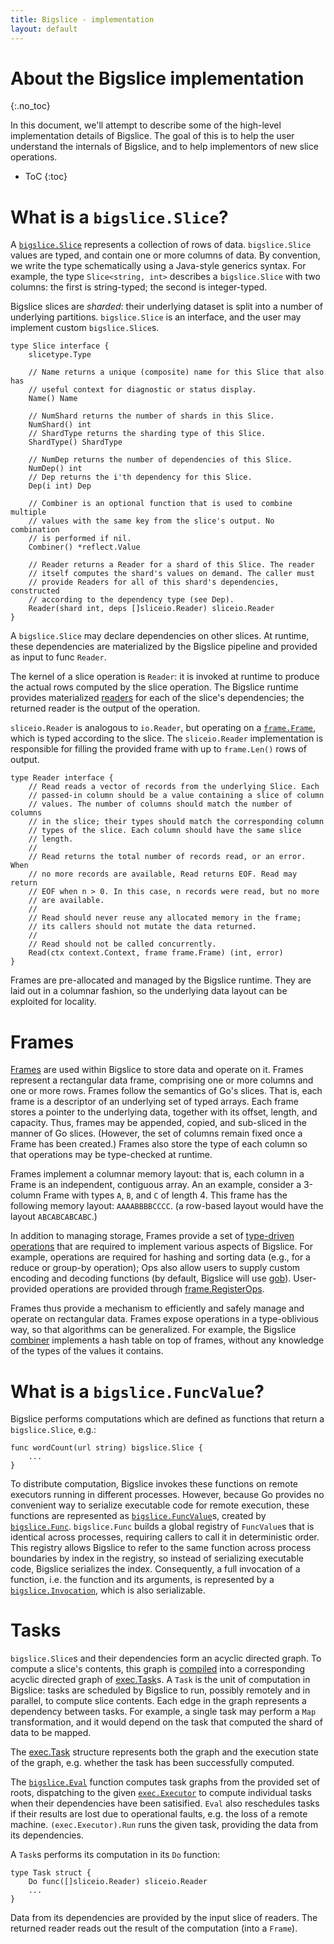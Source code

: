 ```yaml
---
title: Bigslice - implementation
layout: default
---
```


# About the Bigslice implementation
{:.no_toc}

In this document,
we'll attempt to describe some of the high-level
implementation details of Bigslice.
The goal of this is to help the user understand
the internals of Bigslice,
and to help implementors of new slice operations.

* ToC
{:toc}

# What is a `bigslice.Slice`?

A [`bigslice.Slice`](https://godoc.org/github.com/grailbio/bigslice#Slice)
represents a collection of rows of data. `bigslice.Slice` values
are typed, and contain one or more columns of data.
By convention,
we write the type schematically using a Java-style generics syntax.
For example,
the type `Slice<string, int>` describes a `bigslice.Slice`
with two columns:
the first is string-typed;
the second is integer-typed.

Bigslice slices are *sharded*:
their underlying dataset is split into a number of underlying partitions.
`bigslice.Slice` is an interface,
and the user may implement custom `bigslice.Slice`s.

```
type Slice interface {
	slicetype.Type

	// Name returns a unique (composite) name for this Slice that also has
	// useful context for diagnostic or status display.
	Name() Name

	// NumShard returns the number of shards in this Slice.
	NumShard() int
	// ShardType returns the sharding type of this Slice.
	ShardType() ShardType

	// NumDep returns the number of dependencies of this Slice.
	NumDep() int
	// Dep returns the i'th dependency for this Slice.
	Dep(i int) Dep

	// Combiner is an optional function that is used to combine multiple
	// values with the same key from the slice's output. No combination
	// is performed if nil.
	Combiner() *reflect.Value

	// Reader returns a Reader for a shard of this Slice. The reader
	// itself computes the shard's values on demand. The caller must
	// provide Readers for all of this shard's dependencies, constructed
	// according to the dependency type (see Dep).
	Reader(shard int, deps []sliceio.Reader) sliceio.Reader
}
```

A `bigslice.Slice` may declare dependencies on other slices.
At runtime,
these dependencies are materialized by the Bigslice pipeline
and provided as input to func `Reader`.

The kernel of a slice operation is `Reader`:
it is invoked at runtime to produce the actual rows
computed by the slice operation.
The Bigslice runtime provides materialized
[readers](https://godoc.org/github.com/grailbio/bigslice/sliceio#Reader)
for each of the slice's dependencies;
the returned reader is the output of the operation.

`sliceio.Reader` is analogous to `io.Reader`,
but operating on a
[`frame.Frame`](https://godoc.org/github.com/grailbio/bigslice/frame#Frame),
which is typed according to the slice.
The `sliceio.Reader` implementation is responsible for
filling the provided frame with up to `frame.Len()` rows of output.

```
type Reader interface {
	// Read reads a vector of records from the underlying Slice. Each
	// passed-in column should be a value containing a slice of column
	// values. The number of columns should match the number of columns
	// in the slice; their types should match the corresponding column
	// types of the slice. Each column should have the same slice
	// length.
	//
	// Read returns the total number of records read, or an error. When
	// no more records are available, Read returns EOF. Read may return
	// EOF when n > 0. In this case, n records were read, but no more
	// are available.
	//
	// Read should never reuse any allocated memory in the frame;
	// its callers should not mutate the data returned.
	//
	// Read should not be called concurrently.
	Read(ctx context.Context, frame frame.Frame) (int, error)
}
```

Frames are pre-allocated and managed by the Bigslice runtime.
They are laid out in a columnar fashion,
so the underlying data layout can be exploited for locality.

# Frames

[Frames](https://godoc.org/github.com/grailbio/bigslice/frame#Frame)
are used within Bigslice to store data and operate on it.
Frames represent a rectangular data frame,
comprising one or more columns
and one or more rows.
Frames follow the semantics of Go's slices.
That is,
each frame is a descriptor of an underlying set of typed arrays.
Each frame stores a pointer to the underlying data,
together with its offset, length, and capacity.
Thus, frames may be appended, copied, and sub-sliced
in the manner of Go slices.
(However, the set of columns remain fixed once a Frame has been created.)
Frames also store the type of each column
so that operations may be type-checked at runtime.

Frames implement a columnar memory layout:
that is, 
each column in a Frame is an independent, contiguous array.
An an example, consider a 3-column Frame 
with types `A`, `B`, and `C`
of length 4.
This frame has the following memory layout: `AAAABBBBCCCC`.
(a row-based layout would have the layout `ABCABCABCABC`.)

In addition to managing storage,
Frames provide a set of [type-driven operations](https://godoc.org/github.com/grailbio/bigslice/frame#Ops)
that are required to implement various aspects of Bigslice.
For example,
operations are required for hashing and sorting data 
(e.g., for a reduce or group-by operation);
Ops also allow users to supply custom 
encoding and decoding functions
(by default, Bigslice will use [gob](https://godoc.org/encoding/gob)).
User-provided operations are provided through 
[frame.RegisterOps](https://godoc.org/github.com/grailbio/bigslice/frame#RegisterOps).

Frames thus provide a mechanism to efficiently 
and safely manage and operate on rectangular data.
Frames expose operations in a type-oblivious way,
so that algorithms can be generalized.
For example,
the Bigslice [combiner](https://github.com/grailbio/bigslice/blob/cafa2ff6e7ea96fa4d094a9f2149109825b3774a/exec/combiner.go#L148)
implements a hash table on top of frames,
without any knowledge of the types of the values it contains.

# What is a `bigslice.FuncValue`?

Bigslice performs computations which are defined as functions that return a
`bigslice.Slice`, e.g.:
```
func wordCount(url string) bigslice.Slice {
	...
}
```

To distribute computation, Bigslice invokes these functions on remote executors
running in different processes.  However, because Go provides no convenient way
to serialize executable code for remote execution, these functions are
represented as
[`bigslice.FuncValue`](https://pkg.go.dev/github.com/grailbio/bigslice#FuncValue)s,
created by
[`bigslice.Func`](https://pkg.go.dev/github.com/grailbio/bigslice#Func).
`bigslice.Func` builds a global registry of `FuncValue`s that is identical
across processes, requiring callers to call it in deterministic order.  This
registry allows Bigslice to refer to the same function across process
boundaries by index in the registry, so instead of serializing executable code,
Bigslice serializes the index.  Consequently, a full invocation of a function,
i.e. the function and its arguments, is represented by a
[`bigslice.Invocation`](https://pkg.go.dev/github.com/grailbio/bigslice#Invocation),
which is also serializable.

# Tasks
`bigslice.Slice`s and their dependencies form an acyclic directed graph.  To
compute a slice's contents, this graph is
[compiled](https://github.com/grailbio/bigslice/blob/79c34a735576b13527741b003c10f52150ebe081/exec/compile.go#L111)
into a corresponding acyclic directed graph of
[exec.Task](https://pkg.go.dev/github.com/grailbio/bigslice/exec#Task)s.  A
`Task` is the unit of computation in Bigslice: tasks are scheduled by Bigslice
to run, possibly remotely and in parallel, to compute slice contents.  Each
edge in the graph represents a dependency between tasks.  For example, a single
task may perform a `Map` transformation, and it would depend on the task that
computed the shard of data to be mapped.

The [exec.Task](https://pkg.go.dev/github.com/grailbio/bigslice/exec#Task)
structure represents both the graph and the execution state of the graph, e.g.
whether the task has been successfully computed.

The
[`bigslice.Eval`](https://pkg.go.dev/github.com/grailbio/bigslice/exec#Eval)
function computes task graphs from the provided set of roots, dispatching to
the given
[`exec.Executor`](https://pkg.go.dev/github.com/grailbio/bigslice/exec#Executor)
to compute individual tasks when their dependencies have been satisified.
`Eval` also reschedules tasks if their results are lost due to operational
faults, e.g. the loss of a remote machine.  `(exec.Executor).Run` runs the
given task, providing the data from its dependencies.

A `Task`s performs its computation in its `Do` function:
```
type Task struct {
	Do func([]sliceio.Reader) sliceio.Reader
	...
}
```

Data from its dependencies are provided by the input slice of readers.  The
returned reader reads out the result of the computation (into a `Frame`).
